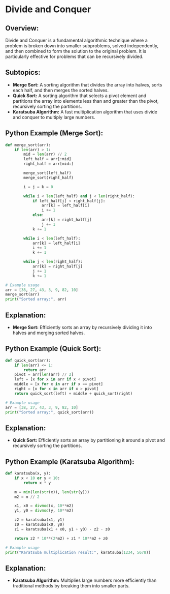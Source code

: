 # **Divide and Conquer**

## **Overview:**

Divide and Conquer is a fundamental algorithmic technique where a problem is broken down into smaller subproblems, solved independently, and then combined to form the solution to the original problem. It is particularly effective for problems that can be recursively divided.

## **Subtopics:**

- **Merge Sort:** A sorting algorithm that divides the array into halves, sorts each half, and then merges the sorted halves.
- **Quick Sort:** A sorting algorithm that selects a pivot element and partitions the array into elements less than and greater than the pivot, recursively sorting the partitions.
- **Karatsuba Algorithm:** A fast multiplication algorithm that uses divide and conquer to multiply large numbers.

## **Python Example (Merge Sort):**

```python
def merge_sort(arr):
    if len(arr) > 1:
        mid = len(arr) // 2
        left_half = arr[:mid]
        right_half = arr[mid:]

        merge_sort(left_half)
        merge_sort(right_half)

        i = j = k = 0

        while i < len(left_half) and j < len(right_half):
            if left_half[i] < right_half[j]:
                arr[k] = left_half[i]
                i += 1
            else:
                arr[k] = right_half[j]
                j += 1
            k += 1

        while i < len(left_half):
            arr[k] = left_half[i]
            i += 1
            k += 1

        while j < len(right_half):
            arr[k] = right_half[j]
            j += 1
            k += 1

# Example usage
arr = [38, 27, 43, 3, 9, 82, 10]
merge_sort(arr)
print("Sorted array:", arr)
```

## **Explanation:**
- **Merge Sort:** Efficiently sorts an array by recursively dividing it into halves and merging sorted halves.

## **Python Example (Quick Sort):**

```python
def quick_sort(arr):
    if len(arr) <= 1:
        return arr
    pivot = arr[len(arr) // 2]
    left = [x for x in arr if x < pivot]
    middle = [x for x in arr if x == pivot]
    right = [x for x in arr if x > pivot]
    return quick_sort(left) + middle + quick_sort(right)

# Example usage
arr = [38, 27, 43, 3, 9, 82, 10]
print("Sorted array:", quick_sort(arr))
```

## **Explanation:**
- **Quick Sort:** Efficiently sorts an array by partitioning it around a pivot and recursively sorting the partitions.

## **Python Example (Karatsuba Algorithm):**

```python
def karatsuba(x, y):
    if x < 10 or y < 10:
        return x * y

    m = min(len(str(x)), len(str(y)))
    m2 = m // 2

    x1, x0 = divmod(x, 10**m2)
    y1, y0 = divmod(y, 10**m2)

    z2 = karatsuba(x1, y1)
    z0 = karatsuba(x0, y0)
    z1 = karatsuba(x1 + x0, y1 + y0) - z2 - z0

    return z2 * 10**(2*m2) + z1 * 10**m2 + z0

# Example usage
print("Karatsuba multiplication result:", karatsuba(1234, 5678))
```

## **Explanation:**
- **Karatsuba Algorithm:** Multiplies large numbers more efficiently than traditional methods by breaking them into smaller parts.


